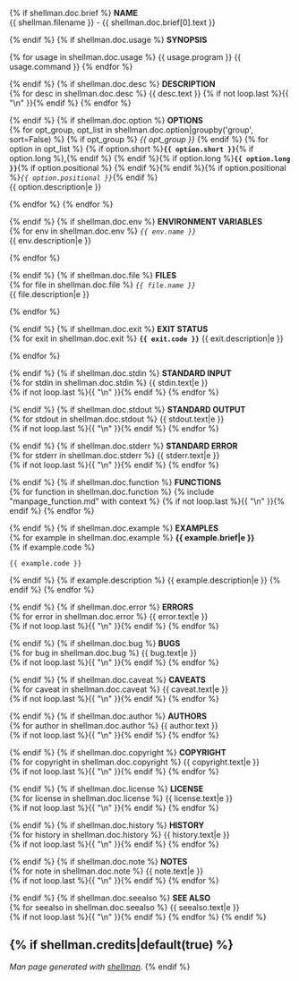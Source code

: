 {% if shellman.doc.brief %}
**NAME**  
{{ shellman.filename }} - {{ shellman.doc.brief[0].text }}

{% endif %}
{% if shellman.doc.usage %}
**SYNOPSIS**

{% for usage in shellman.doc.usage %}
    {{ usage.program }} {{ usage.command }}
{% endfor %}

{% endif %}
{% if shellman.doc.desc %}
**DESCRIPTION**  
{% for desc in shellman.doc.desc %}
{{ desc.text }}
{% if not loop.last %}{{ "\n" }}{% endif %}
{% endfor %}

{% endif %}
{% if shellman.doc.option %}
**OPTIONS**  
{% for opt_group, opt_list in shellman.doc.option|groupby('group', sort=False) %}
{% if opt_group %}
*{{ opt_group }}*
{% endif %}
{% for option in opt_list %}
{% if option.short %}**`{{ option.short }}`**{% if option.long %},{% endif %} {% endif %}{% if option.long %}**`{{ option.long }}`**{% if option.positional %} {% endif %}{% endif %}{% if option.positional %}*`{{ option.positional }}`*{% endif %}  
{{ option.description|e }}

{% endfor %}
{% endfor %}

{% endif %}
{% if shellman.doc.env %}
**ENVIRONMENT VARIABLES**  
{% for env in shellman.doc.env %}
*`{{ env.name }}`*  
{{ env.description|e }}

{% endfor %}

{% endif %}
{% if shellman.doc.file %}
**FILES**  
{% for file in shellman.doc.file %}
*`{{ file.name }}`*  
{{ file.description|e }}

{% endfor %}

{% endif %}
{% if shellman.doc.exit %}
**EXIT STATUS**  
{% for exit in shellman.doc.exit %}
**`{{ exit.code }}`**
{{ exit.description|e }}

{% endfor %}

{% endif %}
{% if shellman.doc.stdin %}
**STANDARD INPUT**  
{% for stdin in shellman.doc.stdin %}
{{ stdin.text|e }}  
{% if not loop.last %}{{ "\n" }}{% endif %}
{% endfor %}

{% endif %}
{% if shellman.doc.stdout %}
**STANDARD OUTPUT**  
{% for stdout in shellman.doc.stdout %}
{{ stdout.text|e }}  
{% if not loop.last %}{{ "\n" }}{% endif %}
{% endfor %}

{% endif %}
{% if shellman.doc.stderr %}
**STANDARD ERROR**  
{% for stderr in shellman.doc.stderr %}
{{ stderr.text|e }}  
{% if not loop.last %}{{ "\n" }}{% endif %}
{% endfor %}

{% endif %}
{% if shellman.doc.function %}
**FUNCTIONS**  
{% for function in shellman.doc.function %}
{% include "manpage_function.md" with context %}
{% if not loop.last %}{{ "\n" }}{% endif %}
{% endfor %}

{% endif %}
{% if shellman.doc.example %}
**EXAMPLES**  
{% for example in shellman.doc.example %}
**{{ example.brief|e }}**  
{% if example.code %}
  ```{{ example.code_lang }}
{{ example.code }}
  ```
{% endif %}
{% if example.description %}
{{ example.description|e }}
{% endif %}
{% endfor %}

{% endif %}
{% if shellman.doc.error %}
**ERRORS**  
{% for error in shellman.doc.error %}
{{ error.text|e }}  
{% if not loop.last %}{{ "\n" }}{% endif %}
{% endfor %}

{% endif %}
{% if shellman.doc.bug %}
**BUGS**  
{% for bug in shellman.doc.bug %}
{{ bug.text|e }}  
{% if not loop.last %}{{ "\n" }}{% endif %}
{% endfor %}

{% endif %}
{% if shellman.doc.caveat %}
**CAVEATS**  
{% for caveat in shellman.doc.caveat %}
{{ caveat.text|e }}  
{% if not loop.last %}{{ "\n" }}{% endif %}
{% endfor %}

{% endif %}
{% if shellman.doc.author %}
**AUTHORS**  
{% for author in shellman.doc.author %}
{{ author.text }}  
{% if not loop.last %}{{ "\n" }}{% endif %}
{% endfor %}

{% endif %}
{% if shellman.doc.copyright %}
**COPYRIGHT**  
{% for copyright in shellman.doc.copyright %}
{{ copyright.text|e }}  
{% if not loop.last %}{{ "\n" }}{% endif %}
{% endfor %}

{% endif %}
{% if shellman.doc.license %}
**LICENSE**  
{% for license in shellman.doc.license %}
{{ license.text|e }}  
{% if not loop.last %}{{ "\n" }}{% endif %}
{% endfor %}

{% endif %}
{% if shellman.doc.history %}
**HISTORY**  
{% for history in shellman.doc.history %}
{{ history.text|e }}  
{% if not loop.last %}{{ "\n" }}{% endif %}
{% endfor %}

{% endif %}
{% if shellman.doc.note %}
**NOTES**  
{% for note in shellman.doc.note %}
{{ note.text|e }}  
{% if not loop.last %}{{ "\n" }}{% endif %}
{% endfor %}

{% endif %}
{% if shellman.doc.seealso %}
**SEE ALSO**  
{% for seealso in shellman.doc.seealso %}
{{ seealso.text|e }}  
{% if not loop.last %}{{ "\n" }}{% endif %}
{% endfor %}
{% endif %}

{% if shellman.credits|default(true) %}
---
*Man page generated with [shellman](https://github.com/pawamoy/shellman).*
{% endif %}
